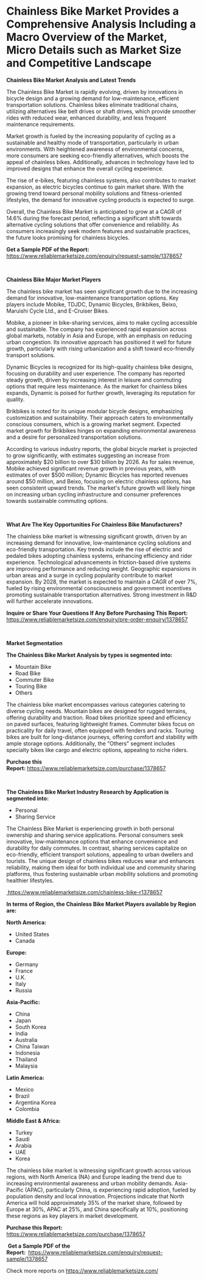 <p><h1>Chainless Bike Market Provides a Comprehensive Analysis Including a Macro Overview of the Market, Micro Details such as Market Size and Competitive Landscape</h1></p><p><strong>Chainless Bike Market Analysis and Latest Trends</strong></p>
<p><p>The Chainless Bike Market is rapidly evolving, driven by innovations in bicycle design and a growing demand for low-maintenance, efficient transportation solutions. Chainless bikes eliminate traditional chains, utilizing alternatives like belt drives or shaft drives, which provide smoother rides with reduced wear, enhanced durability, and less frequent maintenance requirements. </p><p>Market growth is fueled by the increasing popularity of cycling as a sustainable and healthy mode of transportation, particularly in urban environments. With heightened awareness of environmental concerns, more consumers are seeking eco-friendly alternatives, which boosts the appeal of chainless bikes. Additionally, advances in technology have led to improved designs that enhance the overall cycling experience.</p><p>The rise of e-bikes, featuring chainless systems, also contributes to market expansion, as electric bicycles continue to gain market share. With the growing trend toward personal mobility solutions and fitness-oriented lifestyles, the demand for innovative cycling products is expected to surge. </p><p>Overall, the Chainless Bike Market is anticipated to grow at a CAGR of 14.6% during the forecast period, reflecting a significant shift towards alternative cycling solutions that offer convenience and reliability. As consumers increasingly seek modern features and sustainable practices, the future looks promising for chainless bicycles.</p></p>
<p><strong>Get a Sample PDF of the Report:&nbsp;</strong> <a href="https://www.reliablemarketsize.com/enquiry/request-sample/1378657?utm_campaign=2268&utm_medium=2&utm_source=Github&utm_content=ia&utm_term=05022025&utm_id=chainless-bike">https://www.reliablemarketsize.com/enquiry/request-sample/1378657</a></p>
<p>&nbsp;</p>
<p><strong>Chainless Bike Major Market Players</strong></p>
<p><p>The chainless bike market has seen significant growth due to the increasing demand for innovative, low-maintenance transportation options. Key players include Mobike, TDJDC, Dynamic Bicycles, Brikbikes, Beixo, Maruishi Cycle Ltd., and E-Cruiser Bikes. </p><p>Mobike, a pioneer in bike-sharing services, aims to make cycling accessible and sustainable. The company has experienced rapid expansion across global markets, notably in Asia and Europe, with an emphasis on reducing urban congestion. Its innovative approach has positioned it well for future growth, particularly with rising urbanization and a shift toward eco-friendly transport solutions.</p><p>Dynamic Bicycles is recognized for its high-quality chainless bike designs, focusing on durability and user experience. The company has reported steady growth, driven by increasing interest in leisure and commuting options that require less maintenance. As the market for chainless bikes expands, Dynamic is poised for further growth, leveraging its reputation for quality.</p><p>Brikbikes is noted for its unique modular bicycle designs, emphasizing customization and sustainability. Their approach caters to environmentally conscious consumers, which is a growing market segment. Expected market growth for Brikbikes hinges on expanding environmental awareness and a desire for personalized transportation solutions.</p><p>According to various industry reports, the global bicycle market is projected to grow significantly, with estimates suggesting an increase from approximately $20 billion to over $30 billion by 2026. As for sales revenue, Mobike achieved significant revenue growth in previous years, with estimates of over $500 million; Dynamic Bicycles has reported revenues around $50 million, and Beixo, focusing on electric chainless options, has seen consistent upward trends. The market's future growth will likely hinge on increasing urban cycling infrastructure and consumer preferences towards sustainable commuting options.</p></p>
<p>&nbsp;</p>
<p><strong>What Are The Key Opportunities For Chainless Bike Manufacturers?</strong></p>
<p><p>The chainless bike market is witnessing significant growth, driven by an increasing demand for innovative, low-maintenance cycling solutions and eco-friendly transportation. Key trends include the rise of electric and pedaled bikes adopting chainless systems, enhancing efficiency and rider experience. Technological advancements in friction-based drive systems are improving performance and reducing weight. Geographic expansions in urban areas and a surge in cycling popularity contribute to market expansion. By 2028, the market is expected to maintain a CAGR of over 7%, fueled by rising environmental consciousness and government incentives promoting sustainable transportation alternatives. Strong investment in R&D will further accelerate innovations.</p></p>
<p><strong>Inquire or Share Your Questions If Any Before Purchasing This Report:</strong> <a href="https://www.reliablemarketsize.com/enquiry/pre-order-enquiry/1378657?utm_campaign=2268&utm_medium=2&utm_source=Github&utm_content=ia&utm_term=05022025&utm_id=chainless-bike">https://www.reliablemarketsize.com/enquiry/pre-order-enquiry/1378657</a></p>
<p>&nbsp;</p>
<p><strong>Market Segmentation</strong></p>
<p><strong>The Chainless Bike Market Analysis by types is segmented into:</strong></p>
<p><ul><li>Mountain Bike</li><li>Road Bike</li><li>Commuter Bike</li><li>Touring Bike</li><li>Others</li></ul></p>
<p><p>The chainless bike market encompasses various categories catering to diverse cycling needs. Mountain bikes are designed for rugged terrains, offering durability and traction. Road bikes prioritize speed and efficiency on paved surfaces, featuring lightweight frames. Commuter bikes focus on practicality for daily travel, often equipped with fenders and racks. Touring bikes are built for long-distance journeys, offering comfort and stability with ample storage options. Additionally, the "Others" segment includes specialty bikes like cargo and electric options, appealing to niche riders.</p></p>
<p><strong>Purchase this Report:&nbsp;</strong><a href="https://www.reliablemarketsize.com/purchase/1378657?utm_campaign=2268&utm_medium=2&utm_source=Github&utm_content=ia&utm_term=05022025&utm_id=chainless-bike">https://www.reliablemarketsize.com/purchase/1378657</a></p>
<p>&nbsp;</p>
<p><strong>The Chainless Bike Market Industry Research by Application is segmented into:</strong></p>
<p><ul><li>Personal</li><li>Sharing Service</li></ul></p>
<p><p>The Chainless Bike Market is experiencing growth in both personal ownership and sharing service applications. Personal consumers seek innovative, low-maintenance options that enhance convenience and durability for daily commutes. In contrast, sharing services capitalize on eco-friendly, efficient transport solutions, appealing to urban dwellers and tourists. The unique design of chainless bikes reduces wear and enhances reliability, making them ideal for both individual use and community sharing platforms, thus fostering sustainable urban mobility solutions and promoting healthier lifestyles.</p></p>
<p><a href="https://www.reliablemarketsize.com/chainless-bike-r1378657?utm_campaign=2268&utm_medium=2&utm_source=Github&utm_content=ia&utm_term=05022025&utm_id=chainless-bike">&nbsp;https://www.reliablemarketsize.com/chainless-bike-r1378657</a></p>
<p><strong>In terms of Region, the Chainless Bike Market Players available by Region are:</strong></p>
<p>
    <p> <strong> North America: </strong>
        <ul>
            <li>United States</li>
            <li>Canada</li>
        </ul>
        </p> 
    <p> <strong> Europe: </strong>
        <ul>
            <li>Germany</li>
            <li>France</li>
            <li>U.K.</li>
            <li>Italy</li>
            <li>Russia</li>
        </ul>
        </p> 
    <p> <strong> Asia-Pacific: </strong>
        <ul>
            <li>China</li>
            <li>Japan</li>
            <li>South Korea</li>
            <li>India</li>
            <li>Australia</li>
            <li>China Taiwan</li>
            <li>Indonesia</li>
            <li>Thailand</li>
            <li>Malaysia</li>
        </ul>
        </p> 
    <p> <strong> Latin America: </strong>
        <ul>
            <li>Mexico</li>
            <li>Brazil</li>
            <li>Argentina Korea</li>
            <li>Colombia</li>
        </ul>
        </p> 
    <p> <strong> Middle East & Africa: </strong>
        <ul>
            <li>Turkey</li>
            <li>Saudi</li>
            <li>Arabia</li>
            <li>UAE</li>
            <li>Korea</li>
        </ul>
    </p>
    </p>
<p><p>The chainless bike market is witnessing significant growth across various regions, with North America (NA) and Europe leading the trend due to increasing environmental awareness and urban mobility demands. Asia-Pacific (APAC), particularly China, is experiencing rapid adoption, fueled by population density and local innovation. Projections indicate that North America will hold approximately 35% of the market share, followed by Europe at 30%, APAC at 25%, and China specifically at 10%, positioning these regions as key players in market development.</p></p>
<p><strong>Purchase this Report: </strong><a href="https://www.reliablemarketsize.com/purchase/1378657?utm_campaign=2268&utm_medium=2&utm_source=Github&utm_content=ia&utm_term=05022025&utm_id=chainless-bike">https://www.reliablemarketsize.com/purchase/1378657</a></p>
<p>&nbsp;<strong>Get a Sample PDF of the Report:&nbsp;&nbsp;</strong><a href="https://www.reliablemarketsize.com/enquiry/request-sample/1378657?utm_campaign=2268&utm_medium=2&utm_source=Github&utm_content=ia&utm_term=05022025&utm_id=chainless-bike">https://www.reliablemarketsize.com/enquiry/request-sample/1378657</a></p>
<p><strong></strong></p>
<p>Check more reports on <a href="https://www.reliablemarketsize.com/?utm_campaign=2268&utm_medium=2&utm_source=Github&utm_content=ia&utm_term=05022025&utm_id=chainless-bike">https://www.reliablemarketsize.com/</a></p>
